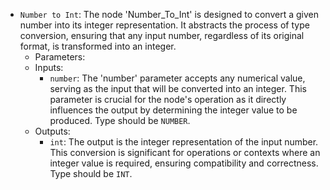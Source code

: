 - `Number to Int`: The node 'Number_To_Int' is designed to convert a given number into its integer representation. It abstracts the process of type conversion, ensuring that any input number, regardless of its original format, is transformed into an integer.
    - Parameters:
    - Inputs:
        - `number`: The 'number' parameter accepts any numerical value, serving as the input that will be converted into an integer. This parameter is crucial for the node's operation as it directly influences the output by determining the integer value to be produced. Type should be `NUMBER`.
    - Outputs:
        - `int`: The output is the integer representation of the input number. This conversion is significant for operations or contexts where an integer value is required, ensuring compatibility and correctness. Type should be `INT`.
